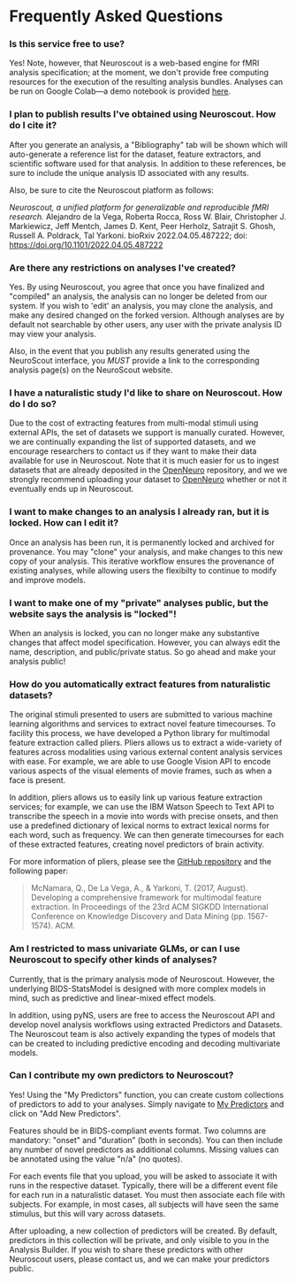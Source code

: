 # Frequently Asked Questions


### Is this service free to use?

Yes! Note, however, that Neuroscout is a web-based engine for fMRI analysis specification; at the moment,
we don't provide free computing resources for the execution of the resulting analysis bundles. 
Analyses can be run on Google Colab—a demo notebook is provided [here](https://colab.research.google.com/github/neuroscout/neuroscout-cli/blob/master/examples/Neuroscout_Colab_Demo_NoMount.ipynb).

### I plan to publish results I've obtained using Neuroscout. How do I cite it?

After you generate an analysis, a "Bibliography" tab will be shown which will auto-generate a reference list for
the dataset, feature extractors, and scientific software used for that analysis. In addition to these references,
be sure to include the unique analysis ID associated with any results.

Also, be sure to cite the Neuroscout platform as follows:

*Neuroscout, a unified platform for generalizable and reproducible fMRI research.* Alejandro de la Vega, Roberta Rocca, Ross W. Blair, Christopher J. Markiewicz, Jeff Mentch, James D. Kent, Peer Herholz, Satrajit S. Ghosh, Russell A. Poldrack, Tal Yarkoni.
bioRxiv 2022.04.05.487222; doi: https://doi.org/10.1101/2022.04.05.487222 

### Are there any restrictions on analyses I've created?

Yes. By using Neuroscout, you agree that once you have finalized and "compiled" an analysis, the analysis
can no longer be deleted from our system. If you wish to 'edit' an analysis, you may clone the analysis,
and make any desired changed on the forked version. Although analyses are by default not searchable by
other users, any user with the private analysis ID may view your analysis.

Also, in the event that you publish any results generated using the NeuroScout interface, you *MUST* provide
a link to the corresponding analysis page(s) on the NeuroScout website.

### I have a naturalistic study I'd like to share on Neuroscout. How do I do so?

Due to the cost of extracting features from multi-modal stimuli using external APIs, the set of
datasets we support is manually curated. However, we are continually expanding the list of supported
datasets, and we encourage researchers to contact us if they want to make their data available for use in
Neuroscout. Note that it is much easier for us to ingest datasets that are already deposited in the
<a href="https://openneuro.org"> OpenNeuro</a> repository, and we we strongly recommend uploading your
dataset to <a href="https://openneuro.org"> OpenNeuro</a> whether or not it eventually ends up in
Neuroscout.

### I want to make changes to an analysis I already ran, but it is locked. How can I edit it?

Once an analysis has been run, it is permanently locked and archived for provenance. You may "clone" your
analysis, and make changes to this new copy of your analysis. This iterative workflow ensures the provenance of existing analyses, while allowing users the flexibilty to continue to modify and improve models. 

### I want to make one of my "private" analyses public, but the website says the analysis is "locked"!

When an analysis is locked, you can no longer make any substantive changes that affect model specification.
However, you can always edit the name, description, and public/private status. So go ahead and make your
analysis public!

### How do you automatically extract features from naturalistic datasets?

The original stimuli presented to users are submitted to various machine learning algorithms and services
to extract novel feature timecourses. To facility this process, we have developed a Python library for
multimodal feature extraction called pliers.
Pliers allows us to extract a wide-variety of features across modalities using various external content
analysis services with ease. For example, we are able to use Google Vision API to encode various
aspects of the visual elements of movie frames, such as when a face is present. 

In addition, pliers
allows us to easily link up various feature extraction services; for example, we can use the IBM Watson
Speech to Text API to transcribe the speech in a movie into words with precise onsets, and then use a
predefined dictionary of lexical norms to extract lexical norms for each word, such as frequency. We can
then generate timecourses for each of these extracted features, creating novel predictors of brain
activity.  

For more information of pliers, please see the [GitHub repository](https://github.com/tyarkoni/pliers) and the following
paper:

> McNamara, Q., De La Vega, A., & Yarkoni, T. (2017, August). Developing a comprehensive framework for
> multimodal feature extraction. In Proceedings of the 23rd ACM SIGKDD International Conference on Knowledge
> Discovery and Data Mining (pp. 1567-1574). ACM.

### Am I restricted to mass univariate GLMs, or can I use Neuroscout to specify other kinds of analyses?

Currently, that is the primary analysis mode of Neuroscout. However, the underlying BIDS-StatsModel is designed with more complex models in mind, such as predictive and linear-mixed effect models. 

In addition, using pyNS, users are free to access the Neuroscout API and develop novel analysis workflows using extracted Predictors and Datasets. The Neuroscout team is also actively expanding the types of models that can be created to including predictive encoding and decoding multivariate models.


### Can I contribute my own predictors to Neuroscout?

Yes! Using the "My Predictors" function, you can create custom collections of predictors to add to your analyses.
Simply navigate to [My Predictors](https://neuroscout.org/mycollections) and click on "Add New Predictors".

Features should be in BIDS-compliant events format. Two columns are mandatory: "onset" and "duration" (both in seconds).
You can then include any number of novel predictors as additional columns. Missing values can be annotated using the value "n/a" (no quotes).

For each events file that you upload, you will be asked to associate it with runs in the respective dataset. Typically, there will be a different event file for each run in a naturalistic dataset.
You must then associate each file with subjects. For example, in most cases, all subjects will have seen the same stimulus, but this will vary across datasets.

After uploading, a new collection of predictors will be created. By default, predictors in this collection will be private, and only visible to you in the Analysis Builder.
If you wish to share these predictors with other Neuroscout users, please contact us, and we can make your predictors public.
